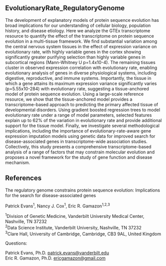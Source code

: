 ## EvolutionaryRate_RegulatoryGenome

The development of explanatory models of protein sequence evolution has broad implications for our understanding of cellular biology, population history, and disease etiology. Here we analyze the GTEx transcriptome resource to quantify the effect of the transcriptome on protein sequence evolution in a multi-tissue framework. We find substantial variation among the central nervous system tissues in the effect of expression variance on evolutionary rate, with highly variable genes in the cortex showing significantly greater purifying selection than highly variable genes in subcortical regions (Mann-Whitney U p=1.4x10-4). The remaining tissues cluster in observed expression correlation with evolutionary rate, enabling evolutionary analysis of genes in diverse physiological systems, including digestive, reproductive, and immune systems. Importantly, the tissue in which a gene attains its maximum expression variance significantly varies (p=5.55x10-284) with evolutionary rate, suggesting a tissue-anchored model of protein sequence evolution. Using a large-scale reference resource, we show that the tissue-anchored model provides a transcriptome-based approach to predicting the primary affected tissue of developmental disorders. Using gradient boosted regression trees to model evolutionary rate under a range of model parameters, selected features explain up to 62% of the variation in evolutionary rate and provide additional support for the tissue model. Finally, we investigate several methodological implications, including the importance of evolutionary-rate-aware gene expression imputation models using genetic data for improved search for disease-associated genes in transcriptome-wide association studies. Collectively, this study presents a comprehensive transcriptome-based analysis of a range of factors that may constrain molecular evolution and proposes a novel framework for the study of gene function and disease mechanism.

## References

The regulatory genome constrains protein sequence evolution: Implications for the search for disease-associated genes

Patrick Evans<sup>1</sup>, Nancy J. Cox<sup>1</sup>, Eric R. Gamazon<sup>1,2,3</sup>

<sup>1</sup>Division of Genetic Medicine, Vanderbilt University Medical Center, Nashville, TN 37232  
<sup>2</sup>Data Science Institute, Vanderbilt University, Nashville, TN 37232  
<sup>3</sup>Clare Hall, University of Cambridge, Cambridge, CB3 9AL, United Kingdom  

Questions:  

Patrick Evans, Ph.D. <patrick.evans@vanderbilt.edu>  
Eric R. Gamazon, Ph.D. <ericgamazon@gmail.com>  



